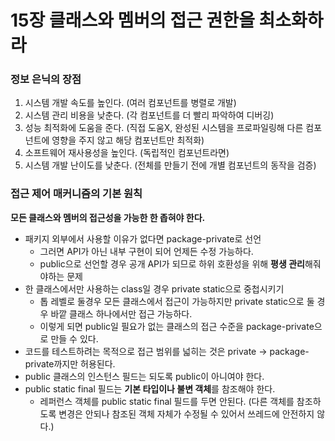 # 15장 클래스와 멤버의 접근 권한을 최소화하라
### 정보 은닉의 장점
1. 시스템 개발 속도를 높인다. (여러 컴포넌트를 병렬로 개발)
2. 시스템 관리 비용을 낮춘다. (각 컴포넌트를 더 빨리 파악하여 디버깅)
3. 성능 최적화에 도움을 준다. (직접 도움X, 완성된 시스템을 프로파일링해 다른 컴포넌트에 영향을 주지 않고  해당 컴포넌트만 최적화)
4. 소프트웨어 재사용성을 높인다. (독립적인 컴포넌트라면)
5. 시스템 개발 난이도를 낮춘다. (전체를 만들기 전에 개별 컴포넌트의 동작을 검증)

### 접근 제어 매커니즘의 기본 원칙
<b>모든 클래스와 멤버의 접근성을 가능한 한 좁혀야 한다.</b>
* 패키지 외부에서 사용할 이유가 없다면 package-private로 선언
  * 그러면 API가 아닌 내부 구현이 되어 언제든 수정 가능하다.
  * public으로 선언할 경우 공개 API가 되므로 하위 호환성을 위해 <b>평생 관리</b>해줘야하는 문제
* 한 클래스에서만 사용하는 class일 경우 private static으로 중첩시키기
  * 톱 레벨로 둘경우 모든 클래스에서 접근이 가능하지만 private static으로 둘 경우 바깥 클래스 하나에서만 접근 가능하다.
  * 이렇게 되면 public일 필요가 없는 클래스의 접근 수준을 package-private으로 만들 수 있다.
* 코드를 테스트하려는 목적으로 접근 범위를 넓히는 것은 private -> package-private까지만 허용된다.
* public 클래스의 인스턴스 필드는 되도록 public이 아니여야 한다.
* public static final 필드는 <b>기본 타입이나 불변 객체</b>를 참조해야 한다.
  * 레퍼런스 객체를 public static final 필드를 두면 안된다. (다른 객체를 참조하도록 변경은 안되나 참조된 객체 자체가 수정될 수 있어서 쓰레드에 안전하지 않다.)